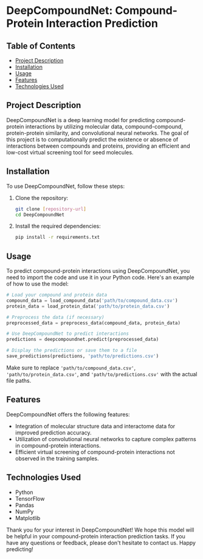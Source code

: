 # DeepCompoundNet: Compound-Protein Interaction Prediction
## Table of Contents

- [Project Description](#project-description)
- [Installation](#installation)
- [Usage](#usage)
- [Features](#features)
- [Technologies Used](#technologies-used)


## Project Description

DeepCompoundNet is a deep learning model for predicting compound-protein interactions by utilizing molecular data, compound-compound, protein-protein similarity, and convolutional neural networks. The goal of this project is to computationally predict the existence or absence of interactions between compounds and proteins, providing an efficient and low-cost virtual screening tool for seed molecules.

## Installation

To use DeepCompoundNet, follow these steps:

1. Clone the repository:
   ```bash
   git clone [repository-url]
   cd DeepCompoundNet
   ```

2. Install the required dependencies:
   ```bash
   pip install -r requirements.txt
   ```

## Usage

To predict compound-protein interactions using DeepCompoundNet, you need to import the code and use it in your Python code. Here's an example of how to use the model:

```python
# Load your compound and protein data
compound_data = load_compound_data('path/to/compound_data.csv')
protein_data = load_protein_data('path/to/protein_data.csv')

# Preprocess the data (if necessary)
preprocessed_data = preprocess_data(compound_data, protein_data)

# Use DeepCompoundNet to predict interactions
predictions = deepcompoundnet.predict(preprocessed_data)

# Display the predictions or save them to a file
save_predictions(predictions, 'path/to/predictions.csv')
```

Make sure to replace `'path/to/compound_data.csv'`, `'path/to/protein_data.csv'`, and `'path/to/predictions.csv'` with the actual file paths.

## Features

DeepCompoundNet offers the following features:

- Integration of molecular structure data and interactome data for improved prediction accuracy.
- Utilization of convolutional neural networks to capture complex patterns in compound-protein interactions.
- Efficient virtual screening of compound-protein interactions not observed in the training samples.

## Technologies Used


- Python 
- TensorFlow
- Pandas 
- NumPy
- Matplotlib 

Thank you for your interest in DeepCompoundNet! We hope this model will be helpful in your compound-protein interaction prediction tasks. If you have any questions or feedback, please don't hesitate to contact us. Happy predicting!
